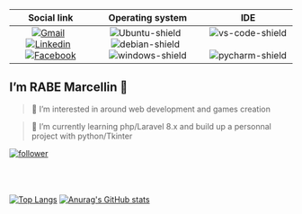 | Social link | Operating system | IDE |
|:-----------------:|:------------------:|:------:|
| [![Gmail](https://img.shields.io/badge/Gmail-D14836?style=flat&logo=gmail&logoColor=white)](mailto:marcellinp20.aps1a@gmail.com) &nbsp; [![Linkedin](https://img.shields.io/badge/linkedin-%230077B5.svg?style=flat&logo=linkedin&logoColor=white)](https://www.linkedin.com/in/marcellinrabe/)  &nbsp; [![Facebook](https://img.shields.io/badge/Facebook-%231877F2.svg?style=flat&logo=Facebook&logoColor=white)](https://www.facebook.com/rabemarcellin) | ![Ubuntu-shield](https://img.shields.io/badge/Ubuntu-E95420?style=for-the-badge&logo=ubuntu&logoColor=white) &nbsp; ![debian-shield](https://img.shields.io/badge/Debian-A81D33?style=flat-square&logo=debian&logoColor=white) &nbsp; ![windows-shield](https://img.shields.io/badge/Windows-Yes-green?style=for-the-badge&logo=windows) | ![vs-code-shield](https://img.shields.io/badge/Visual%20Studio%20Code-blue?style=flat-square&logo=visualstudiocode) &nbsp; ![pycharm-shield](https://img.shields.io/badge/Editor-PyCharm-informational?style=plastic&logo=pycharm&logoColor=white&color=0e76a8) |


## I’m RABE Marcellin 👋

>👀 I’m interested in around web development and games creation

> 🌱 I’m currently learning php/Laravel 8.x and build up a personnal project with python/Tkinter

[![follower](https://img.shields.io/github/followers/marcellinrabe?style=plastic)](https://github.com/marcellinrabe?tab=followers)


<br/><br/><br/> 
[![Top Langs](https://github-readme-stats.vercel.app/api/top-langs/?username=marcellinrabe&layout=compact&theme=tokyonight)](https://github.com/anuraghazra/github-readme-stats) [![Anurag's GitHub stats](https://github-readme-stats.vercel.app/api?username=marcellinrabe&theme=gruvbox)](https://github.com/anuraghazra/github-readme-stats) 
